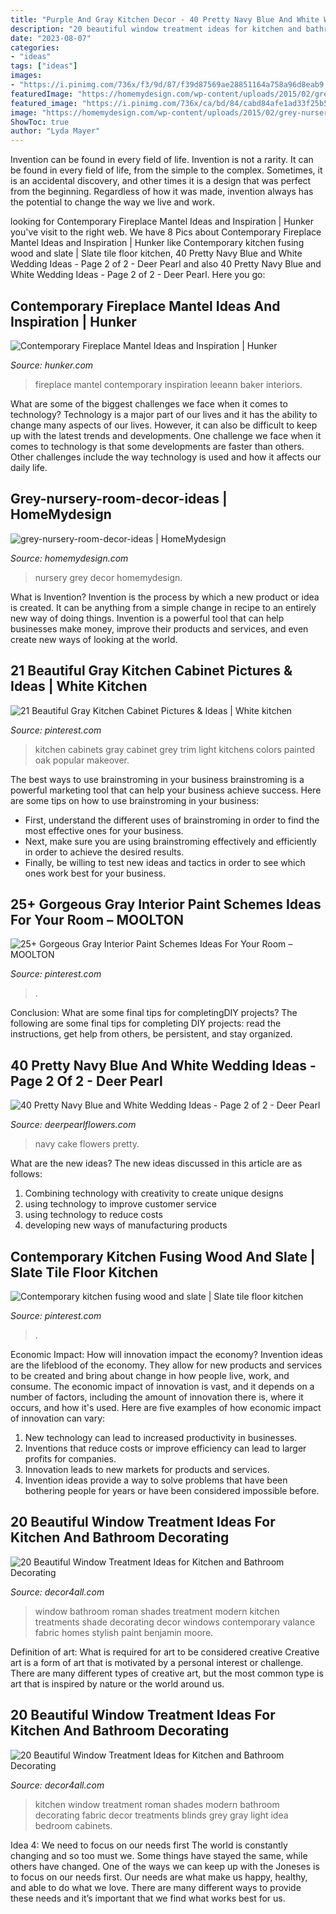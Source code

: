 ```yaml
---
title: "Purple And Gray Kitchen Decor - 40 Pretty Navy Blue And White Wedding Ideas"
description: "20 beautiful window treatment ideas for kitchen and bathroom decorating"
date: "2023-08-07"
categories:
- "ideas"
tags: ["ideas"]
images:
- "https://i.pinimg.com/736x/f3/9d/87/f39d87569ae28851164a758a96d8eab9.jpg"
featuredImage: "https://homemydesign.com/wp-content/uploads/2015/02/grey-nursery-room-decor-ideas.jpg"
featured_image: "https://i.pinimg.com/736x/ca/bd/84/cabd84afe1ad33f25b58a7bdee433fcf.jpg"
image: "https://homemydesign.com/wp-content/uploads/2015/02/grey-nursery-room-decor-ideas.jpg"
ShowToc: true
author: "Lyda Mayer"
---
```



Invention can be found in every field of life.
Invention is not a rarity. It can be found in every field of life, from the simple to the complex. Sometimes, it is an accidental discovery, and other times it is a design that was perfect from the beginning. Regardless of how it was made, invention always has the potential to change the way we live and work.

	

		
looking for Contemporary Fireplace Mantel Ideas and Inspiration | Hunker you've visit to the right web. We have 8 Pics about Contemporary Fireplace Mantel Ideas and Inspiration | Hunker like Contemporary kitchen fusing wood and slate | Slate tile floor kitchen, 40 Pretty Navy Blue and White Wedding Ideas - Page 2 of 2 - Deer Pearl and also 40 Pretty Navy Blue and White Wedding Ideas - Page 2 of 2 - Deer Pearl. Here you go:
		
    
## Contemporary Fireplace Mantel Ideas And Inspiration | Hunker

<img loading=lazy src="https://img.hunkercdn.com/640/cme-data/9/26/810af9e9251c4d5ca60a7a598a60f794.jpg" onerror="this.onerror=null;this.src='https://tse1.mm.bing.net/th?id=OIP.EFQIicmjcWpfgh0R9FyvPgHaLF&amp;pid=15.1';" alt="Contemporary Fireplace Mantel Ideas and Inspiration | Hunker">

_Source: hunker.com_

>fireplace mantel contemporary inspiration leeann baker interiors. 

	

What are some of the biggest challenges we face when it comes to technology?
Technology is a major part of our lives and it has the ability to change many aspects of our lives. However, it can also be difficult to keep up with the latest trends and developments. One challenge we face when it comes to technology is that some developments are faster than others. Other challenges include the way technology is used and how it affects our daily life.

    
## Grey-nursery-room-decor-ideas | HomeMydesign

<img loading=lazy src="https://homemydesign.com/wp-content/uploads/2015/02/grey-nursery-room-decor-ideas.jpg" onerror="this.onerror=null;this.src='https://tse4.mm.bing.net/th?id=OIP.wAzMMN_ZUHiQO9qPK3bVaQHaLH&amp;pid=15.1';" alt="grey-nursery-room-decor-ideas | HomeMydesign">

_Source: homemydesign.com_

>nursery grey decor homemydesign. 

	

What is Invention?
Invention is the process by which a new product or idea is created. It can be anything from a simple change in recipe to an entirely new way of doing things. Invention is a powerful tool that can help businesses make money, improve their products and services, and even create new ways of looking at the world.

    
## 21 Beautiful Gray Kitchen Cabinet Pictures &amp; Ideas | White Kitchen

<img loading=lazy src="https://i.pinimg.com/736x/f3/9d/87/f39d87569ae28851164a758a96d8eab9.jpg" onerror="this.onerror=null;this.src='https://tse2.mm.bing.net/th?id=OIP.ZTp1XK59LmHKTlPfanQYygHaLG&amp;pid=15.1';" alt="21 Beautiful Gray Kitchen Cabinet Pictures &amp; Ideas | White kitchen">

_Source: pinterest.com_

>kitchen cabinets gray cabinet grey trim light kitchens colors painted oak popular makeover. 

	

The best ways to use brainstroming in your business
brainstroming is a powerful marketing tool that can help your business achieve success. Here are some tips on how to use brainstroming in your business: 
- First, understand the different uses of brainstroming in order to find the most effective ones for your business. 
- Next, make sure you are using brainstroming effectively and efficiently in order to achieve the desired results. 
- Finally, be willing to test new ideas and tactics in order to see which ones work best for your business.

    
## 25+ Gorgeous Gray Interior Paint Schemes Ideas For Your Room – MOOLTON

<img loading=lazy src="https://i.pinimg.com/736x/82/08/22/82082232b581c8714f3d2f164d54031d.jpg" onerror="this.onerror=null;this.src='https://tse1.mm.bing.net/th?id=OIP.3KMk3bI6RlGmD3wmLfQk9gHaLG&amp;pid=15.1';" alt="25+ Gorgeous Gray Interior Paint Schemes Ideas For Your Room – MOOLTON">

_Source: pinterest.com_

>. 

	

Conclusion: What are some final tips for completingDIY projects?
The following are some final tips for completing DIY projects: read the instructions, get help from others, be persistent, and stay organized.

    
## 40 Pretty Navy Blue And White Wedding Ideas - Page 2 Of 2 - Deer Pearl

<img loading=lazy src="https://www.deerpearlflowers.com/wp-content/uploads/2015/08/white-and-navy-wedding-cake.jpg" onerror="this.onerror=null;this.src='https://tse2.mm.bing.net/th?id=OIP.U4uBYPbN9CsK7RgijPmz7wHaLI&amp;pid=15.1';" alt="40 Pretty Navy Blue and White Wedding Ideas - Page 2 of 2 - Deer Pearl">

_Source: deerpearlflowers.com_

>navy cake flowers pretty. 

	

What are the new ideas?
The new ideas discussed in this article are as follows:
1. Combining technology with creativity to create unique designs 
2. using technology to improve customer service 
3. using technology to reduce costs 
4. developing new ways of manufacturing products 

    
## Contemporary Kitchen Fusing Wood And Slate | Slate Tile Floor Kitchen

<img loading=lazy src="https://i.pinimg.com/736x/ca/bd/84/cabd84afe1ad33f25b58a7bdee433fcf.jpg" onerror="this.onerror=null;this.src='https://tse3.mm.bing.net/th?id=OIP.76zbcyziS1EuxMyjJ_394gHaJ3&amp;pid=15.1';" alt="Contemporary kitchen fusing wood and slate | Slate tile floor kitchen">

_Source: pinterest.com_

>. 

	

Economic Impact: How will innovation impact the economy?
Invention ideas are the lifeblood of the economy. They allow for new products and services to be created and bring about change in how people live, work, and consume. The economic impact of innovation is vast, and it depends on a number of factors, including the amount of innovation there is, where it occurs, and how it's used. Here are five examples of how economic impact of innovation can vary: 
1. New technology can lead to increased productivity in businesses. 
2. Inventions that reduce costs or improve efficiency can lead to larger profits for companies. 
3. Innovation leads to new markets for products and services. 
4. Invention ideas provide a way to solve problems that have been bothering people for years or have been considered impossible before. 

    
## 20 Beautiful Window Treatment Ideas For Kitchen And Bathroom Decorating

<img loading=lazy src="https://decor4all.com/wp-content/uploads/2015/07/roman-shades-window-treatment-ideas-for-bathroom-decorating-1.jpg" onerror="this.onerror=null;this.src='https://tse2.mm.bing.net/th?id=OIP.TYeHy_myf2BfXm8_7MYiygAAAA&amp;pid=15.1';" alt="20 Beautiful Window Treatment Ideas for Kitchen and Bathroom Decorating">

_Source: decor4all.com_

>window bathroom roman shades treatment modern kitchen treatments shade decorating decor windows contemporary valance fabric homes stylish paint benjamin moore. 

	

Definition of art: What is required for art to be considered creative
Creative art is a form of art that is motivated by a personal interest or challenge. There are many different types of creative art, but the most common type is art that is inspired by nature or the world around us.

    
## 20 Beautiful Window Treatment Ideas For Kitchen And Bathroom Decorating

<img loading=lazy src="http://www.decor4all.com/wp-content/uploads/2015/07/modern-kitchen-decor-roman-shades-window-treatment-ideas-7.jpg" onerror="this.onerror=null;this.src='https://tse3.mm.bing.net/th?id=OIP.Vw0JFy0Sa__ciFjNRouHyQAAAA&amp;pid=15.1';" alt="20 Beautiful Window Treatment Ideas for Kitchen and Bathroom Decorating">

_Source: decor4all.com_

>kitchen window treatment roman shades modern bathroom decorating fabric decor treatments blinds grey gray light idea bedroom cabinets. 

	

Idea 4: We need to focus on our needs first
The world is constantly changing and so too must we. Some things have stayed the same, while others have changed. One of the ways we can keep up with the Joneses is to focus on our needs first. Our needs are what make us happy, healthy, and able to do what we love. There are many different ways to provide these needs and it’s important that we find what works best for us.

